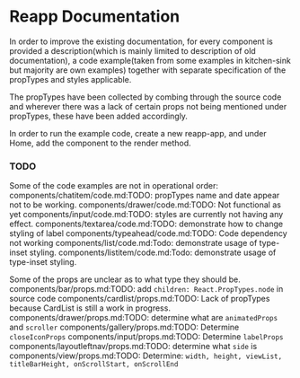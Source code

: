 # Reapp Documentation

In order to improve the existing documentation, for every component is provided
a description(which is mainly limited to description of old documentation), a
code example(taken from some examples in kitchen-sink but majority are own
examples) together with separate specification of the propTypes and styles applicable.

The propTypes have been collected by combing through the source code and wherever
there was a lack of certain props not being mentioned under propTypes, these have
been added accordingly.

In order to run the example code, create a new reapp-app, and under Home, add the component
to the render method.

### TODO
Some of the code examples are not in operational order:
  components/chatitem/code.md:TODO: propTypes name and date appear not to be working.
  components/drawer/code.md:TODO: Not functional as yet
  components/input/code.md:TODO: styles are currently not having any effect.
  components/textarea/code.md:TODO: demonstrate how to change styling of label
  components/typeahead/code.md:TODO: Code dependency not working
  components/list/code.md:Todo: demonstrate usage of type-inset styling.
  components/listitem/code.md:Todo: demonstrate usage of type-inset styling.

Some of the props are unclear as to what type they should be.
  components/bar/props.md:TODO: add `children: React.PropTypes.node` in source code
  components/cardlist/props.md:TODO: Lack of propTypes because CardList is still a work in progress.
  components/drawer/props.md:TODO: determine what are `animatedProps` and `scroller`
  components/gallery/props.md:TODO: Determine `closeIconProps`
  components/input/props.md:TODO: Determine `labelProps`
  components/layoutleftnav/props.md:TODO: determine what `side` is
  components/view/props.md:TODO: Determine: `width, height, viewList, titleBarHeight, onScrollStart, onScrollEnd`
